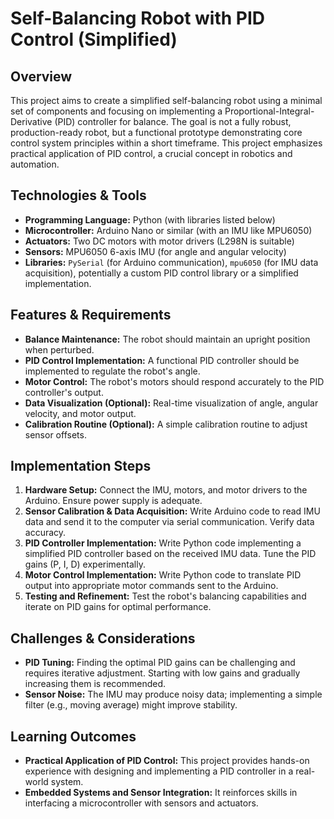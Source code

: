 # Self-Balancing Robot with PID Control (Simplified)

## Overview
This project aims to create a simplified self-balancing robot using a minimal set of components and focusing on implementing a Proportional-Integral-Derivative (PID) controller for balance.  The goal is not a fully robust, production-ready robot, but a functional prototype demonstrating core control system principles within a short timeframe.  This project emphasizes practical application of PID control, a crucial concept in robotics and automation.

## Technologies & Tools
- **Programming Language:** Python (with libraries listed below)
- **Microcontroller:** Arduino Nano or similar (with an IMU like MPU6050)
- **Actuators:** Two DC motors with motor drivers (L298N is suitable)
- **Sensors:** MPU6050 6-axis IMU (for angle and angular velocity)
- **Libraries:**  `PySerial` (for Arduino communication),  `mpu6050` (for IMU data acquisition), potentially a custom PID control library or a simplified implementation.


## Features & Requirements
- **Balance Maintenance:** The robot should maintain an upright position when perturbed.
- **PID Control Implementation:** A functional PID controller should be implemented to regulate the robot's angle.
- **Motor Control:**  The robot's motors should respond accurately to the PID controller's output.
- **Data Visualization (Optional):**  Real-time visualization of angle, angular velocity, and motor output.
- **Calibration Routine (Optional):**  A simple calibration routine to adjust sensor offsets.


## Implementation Steps
1. **Hardware Setup:** Connect the IMU, motors, and motor drivers to the Arduino.  Ensure power supply is adequate.
2. **Sensor Calibration & Data Acquisition:** Write Arduino code to read IMU data and send it to the computer via serial communication. Verify data accuracy.
3. **PID Controller Implementation:** Write Python code implementing a simplified PID controller based on the received IMU data.  Tune the PID gains (P, I, D) experimentally.
4. **Motor Control Implementation:** Write Python code to translate PID output into appropriate motor commands sent to the Arduino.
5. **Testing and Refinement:** Test the robot's balancing capabilities and iterate on PID gains for optimal performance.


## Challenges & Considerations
- **PID Tuning:** Finding the optimal PID gains can be challenging and requires iterative adjustment.  Starting with low gains and gradually increasing them is recommended.
- **Sensor Noise:** The IMU may produce noisy data; implementing a simple filter (e.g., moving average) might improve stability.


## Learning Outcomes
- **Practical Application of PID Control:** This project provides hands-on experience with designing and implementing a PID controller in a real-world system.
- **Embedded Systems and Sensor Integration:**  It reinforces skills in interfacing a microcontroller with sensors and actuators.


